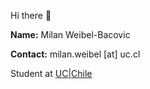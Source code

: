  Hi there 👋
 
 <b>Name:</b> Milan Weibel-Bacovic

 <b>Contact:</b> milan.weibel [at] uc.cl

 Student at <a href=https://www.uc.cl/en>UC|Chile</a>

<!---
weibac/weibac is a ✨ special ✨ repository because its `README.md` (this file) appears on your GitHub profile.
You can click the Preview link to take a look at your changes.
--->
